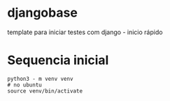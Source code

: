 # djangobase
template para iniciar testes com django - inicio rápido

# Sequencia inicial

```
python3 - m venv venv
# no ubuntu
source venv/bin/activate

```
